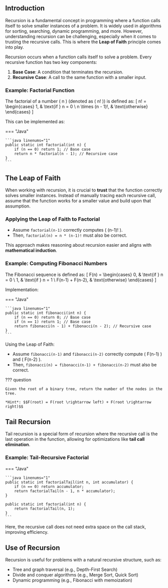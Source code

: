 ## Introduction
Recursion is a fundamental concept in programming where a function calls itself to solve smaller instances of a problem. It is widely used in algorithms for sorting, searching, dynamic programming, and more. However, understanding recursion can be challenging, especially when it comes to trusting the recursive calls. This is where the **Leap of Faith** principle comes into play.

Recursion occurs when a function calls itself to solve a problem. Every recursive function has two key components:

1. **Base Case**: A condition that terminates the recursion.
2. **Recursive Case**: A call to the same function with a smaller input.

### Example: Factorial Function
The factorial of a number \( n \) (denoted as \( n! \)) is defined as:
\[
 n! = \begin{cases}
1, & \text{if } n = 0 \\
n \times (n - 1)!, & \text{otherwise}
\end{cases}
\]

This can be implemented as:

=== "Java"

    ```java linenums="1"
    public static int factorial(int n) {
        if (n == 0) return 1; // Base case
        return n * factorial(n - 1); // Recursive case
    }
    ```

## The Leap of Faith

When working with recursion, it is crucial to **trust** that the function correctly solves smaller instances. Instead of manually tracing each recursive call, assume that the function works for a smaller value and build upon that assumption.

### Applying the Leap of Faith to Factorial

- Assume `factorial(n-1)` correctly computes \( (n-1)! \).
- Then, `factorial(n) = n * (n-1)!` must also be correct.

This approach makes reasoning about recursion easier and aligns with **mathematical induction**.

### Example: Computing Fibonacci Numbers

The Fibonacci sequence is defined as:
\[
F(n) = \begin{cases}
0, & \text{if } n = 0 \\
1, & \text{if } n = 1 \\
F(n-1) + F(n-2), & \text{otherwise}
\end{cases}
\]

Implementation:

=== "Java"

    ```java linenums="1"
    public static int fibonacci(int n) {
        if (n == 0) return 0; // Base case
        if (n == 1) return 1; // Base case
        return fibonacci(n - 1) + fibonacci(n - 2); // Recursive case
    }
    ```

Using the Leap of Faith:

- Assume `fibonacci(n-1)` and `fibonacci(n-2)` correctly compute \( F(n-1) \) and \( F(n-2) \).
- Then, `fibonacci(n) = fibonacci(n-1) + fibonacci(n-2)` must also be correct.

??? question

    Given the root of a binary tree, return the number of the nodes in the tree.

    *Hint*: $$F(root) = F(root \rightarrow left) + F(root \rightarrow right)$$

## Tail Recursion

Tail recursion is a special form of recursion where the recursive call is the last operation in the function, allowing for optimizations like **tail call elimination**.

### Example: Tail-Recursive Factorial

=== "Java"

    ```java linenums="1"
    public static int factorialTail(int n, int accumulator) {
        if (n == 0) return accumulator;
        return factorialTail(n - 1, n * accumulator);
    }

    public static int factorial(int n) {
        return factorialTail(n, 1);
    }
    ```
Here, the recursive call does not need extra space on the call stack, improving efficiency.

## Use of Recursion

Recursion is useful for problems with a natural recursive structure, such as:

- Tree and graph traversal (e.g., Depth-First Search)
- Divide and conquer algorithms (e.g., Merge Sort, Quick Sort)
- Dynamic programming (e.g., Fibonacci with memoization)
